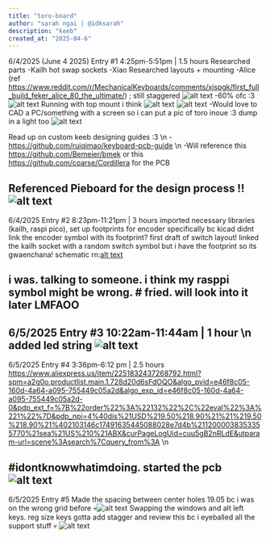 ```yaml
---
title: "toro-board"
author: "sarah ngai | @idksarah"
description: "keeb"
created_at: "2025-04-6"
---
```

6/4/2025 (June 4 2025) 
Entry #1
4:25pm-5:51pm | 1.5 hours
Researched parts
-Kailh hot swap sockets 
-Xiao
Researched layouts + mounting
-Alice (ref https://www.reddit.com/r/MechanicalKeyboards/comments/xjspgk/first_full_build_feker_alice_80_the_ultimate/) ; still staggered
![alt text](journalPics/alice.png)
-60% ofc :3
![alt text](journalPics/mount.png)
Running with top mount i think
![alt text](journalPics/mount1.png)
![alt text](image.png)
-Would love to CAD a PC/something with a screen so i can put a pic of toro inoue :3 dump in a light too
![alt text](journalPics/personalityKey.png)

Read up on custom keeb designing guides :3 \n
-https://github.com/ruiqimao/keyboard-pcb-guide \n
-Will reference this https://github.com/Bemeier/bmek or this https://github.com/coarse/Cordillera for the PCB

Referenced Pieboard for the design process !!![alt text](image.png)
---
6/4/2025
Entry #2
8:23pm-11:21pm | 3 hours
imported necessary libraries (kailh, raspi pico), set up footprints for encoder specifically bc kicad didnt link the encoder symbol with its footprint? 
first draft of switch layout! linked the kailh socket with a random switch symbol but i have the footprint so its gwaenchana!
schematic rn:[alt text](journalPics/schematic1.png.png) 

i was. talking to someone. i think my rasppi symbol might be wrong. # fried. will look into it later LMFAOO
---
6/5/2025
Entry #3
10:22am-11:44am | 1 hour \n
added led string
![alt text](journalPics/schematic1.1.png)
---
6/5/2025
Entry #4
3:36pm-6:12 pm | 2.5 hours
https://www.aliexpress.us/item/2251832437268792.html?spm=a2g0o.productlist.main.1.728d20d6sFdOQO&algo_pvid=e46f8c05-160d-4a64-a095-755449c05a2d&algo_exp_id=e46f8c05-160d-4a64-a095-755449c05a2d-0&pdp_ext_f=%7B%22order%22%3A%22132%22%2C%22eval%22%3A%221%22%7D&pdp_npi=4%40dis%21USD%219.50%218.90%21%21%219.50%218.90%21%402103146c17491635445088028e7d4b%2112000038353355770%21sea%21US%210%21ABX&curPageLogUid=cuu5gB2nRLdE&utparam-url=scene%3Asearch%7Cquery_from%3A \n

#idontknowwhatimdoing. started the pcb
![alt text](journalPics/pcb1.png)
---
6/5/2025
Entry #5
Made the spacing between center holes 19.05 bc i was on the wrong grid before 💀![alt text](journalPics/pcb1.1.png)
Swapping the windows and alt left keys. reg size keys
gotta add stagger and review this bc i eyeballed all the support stuff 💀
![alt text](journalPics/pcb1.2.png)
